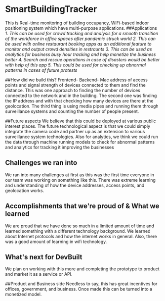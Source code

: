 # SmartBuildingTracker
This is Real-time monitoring of building occupancy, WiFi-based indoor positioning system which have multi-purpose applications.
##Applications
_1. This can be used for crowd tracking and analysis for a smooth transition of the workforce in office spaces after pandemic struck world_
_2. This can be used with online restaurant booking apps as an additional feature to monitor and output crowd densities in restraunts_
_3. This can be used as analytics for business busy hour tracking and help monetize the business better_
_4. Search and rescue operations in case of disasters would be better with help of this app_
_5. This could be used for checking up abnormal patterns in cases of future protests_

##How did we build this?
Frontend- 
Backend- Mac address of access points and signal strength of devices connected to them and find the distance. This was one approach to finding the number of devices connected to the network and in the building. The second one was finding the IP address and with that checking how many devices are there at the geolocation. The third thing is using media pipes and running them through surveillance systems and counting the number of people present.


##Future aspects
We believe that this could be deployed at various public interest places. The future technological aspect is that we could simply integrate the camera code and partner up as an extension to various surveillance system technologies.
Also for analytics, we think we could run the data through machine running models to check for abnormal patterns and analytics for tracking it improving the businesses

## Challenges we ran into
We ran into many challenges at first as this was the first time everyone in our team was working on something like this. There was extreme learning and understanding of how the device addresses, access points, and geolocation works.

## Accomplishments that we're proud of &  What we learned
We are proud that we have done so much in a limited amount of time and learned something with a different technology background. We learned about Internet protocols and how the internet works in general. Also, there was a good amount of learning in wifi technology.

## What's next for DevBuilt
We plan on working with this more and completing the prototype to product and market it as a service or API.

##Product and Business side
Needless to say, this has great incentives for offices, government, and business. Once made this can be turned into a monetized model.
